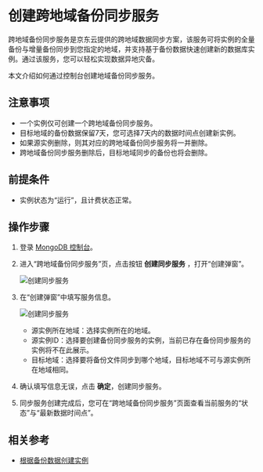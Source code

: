 # 创建跨地域备份同步服务

跨地域备份同步服务是京东云提供的跨地域数据同步方案，该服务可将实例的全量备份与增量备份同步到您指定的地域，并支持基于备份数据快速创建新的数据库实例。通过该服务，您可以轻松实现数据异地灾备。

本文介绍如何通过控制台创建地域备份同步服务。


## 注意事项

- 一个实例仅可创建一个跨地域备份同步服务。
- 目标地域的备份数据保留7天，您可选择7天内的数据时间点创建新实例。
- 如果源实例删除，则其对应的跨地域备份同步服务将一并删除。
- 跨地域备份同步服务删除后，目标地域同步的备份也将会删除。



## 前提条件

- 实例状态为“运行”，且计费状态正常。


## 操作步骤

1. 登录 [MongoDB 控制台](https://mongodb-console.jdcloud.com/mongodb)。
1. 进入“跨地域备份同步服务”页，点击按钮 **创建同步服务** ，打开“创建弹窗”。

   ![创建同步服务](../../../../../image/mongodb/mongo-043.png)

1. 在“创建弹窗”中填写服务信息。

   ![创建同步服务](../../../../../image/mongodb/mongo-044.png)

   - 源实例所在地域：选择实例所在的地域。
   - 源实例ID：选择要创建备份同步服务的实例，当前已存在备份同步服务的实例将不在此展示。
   - 目标地域：选择要将备份文件同步到哪个地域，目标地域不可与源实例所在地域相同。

1. 确认填写信息无误，点击 **确定**，创建同步服务。
2. 同步服务创建完成后，您可在“跨地域备份同步服务”页面查看当前服务的“状态”与“最新数据时间点”。


## 相关参考

- [根据备份数据创建实例](Create-Instance-by-Backup-Sync.md)
